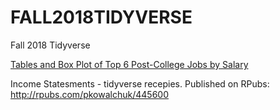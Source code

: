 # FALL2018TIDYVERSE
Fall 2018 Tidyverse

[Tables and Box Plot of Top 6 Post-College Jobs by Salary](RElizesBoxPlot/RElizes_Tidyverse_College.md)

Income Statesments - tidyverse recepies. Published on RPubs: http://rpubs.com/pkowalchuk/445600
